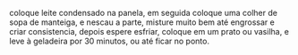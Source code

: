 coloque leite condensado na panela, em seguida coloque uma colher de sopa de manteiga, e nescau a parte, misture muito bem até engrossar e criar consistencia, depois espere esfriar, coloque em um prato ou vasilha, e leve à geladeira por 30 minutos, ou até ficar no ponto.